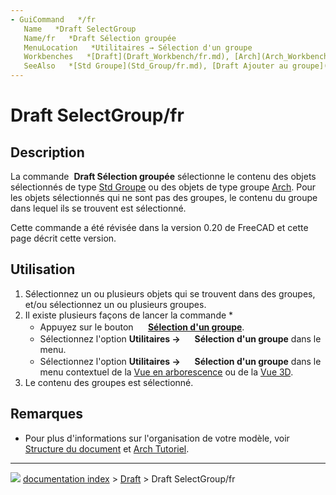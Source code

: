 ```yaml
---
- GuiCommand   */fr
   Name   *Draft SelectGroup
   Name/fr   *Draft Sélection groupée
   MenuLocation   *Utilitaires → Sélection d'un groupe
   Workbenches   *[Draft](Draft_Workbench/fr.md), [Arch](Arch_Workbench/fr.md)
   SeeAlso   *[Std Groupe](Std_Group/fr.md), [Draft Ajouter au groupe](Draft_AddToGroup/fr.md), [Draft Ajouter au groupe de construction](Draft_AddConstruction/fr.md), [Draft Groupement automatique](Draft_AutoGroup/fr.md)
---
```


# Draft SelectGroup/fr

## Description

La commande <img alt="" src=images/Draft_SelectGroup.svg  style="width   *24px;"> **Draft Sélection groupée** sélectionne le contenu des objets sélectionnés de type [Std Groupe](Std_Group/fr.md) ou des objets de type groupe [Arch](Arch_Workbench/fr.md). Pour les objets sélectionnés qui ne sont pas des groupes, le contenu du groupe dans lequel ils se trouvent est sélectionné.

Cette commande a été révisée dans la version 0.20 de FreeCAD et cette page décrit cette version.

## Utilisation

1.  Sélectionnez un ou plusieurs objets qui se trouvent dans des groupes, et/ou sélectionnez un ou plusieurs groupes.
2.  Il existe plusieurs façons de lancer la commande    *
    -   Appuyez sur le bouton **<img src="images/Draft_SelectGroup.svg" width=16px> [Sélection d'un groupe](Draft_SelectGroup/fr.md)**.
    -   Sélectionnez l\'option **Utilitaires → <img src="images/Draft_SelectGroup.svg" width=16px> Sélection d'un groupe** dans le menu.
    -   Sélectionnez l\'option **Utilitaires → <img src="images/Draft_SelectGroup.svg" width=16px> Sélection d'un groupe** dans le menu contextuel de la [Vue en arborescence](Tree_view/fr.md) ou de la [Vue 3D](3D_view/fr.md).
3.  Le contenu des groupes est sélectionné.

## Remarques

-   Pour plus d\'informations sur l\'organisation de votre modèle, voir [Structure du document](Document_structure/fr.md) et [Arch Tutoriel](Arch_tutorial/fr#Organiser_votre_mod.C3.A8le.md).



---
![](images/Right_arrow.png) [documentation index](../README.md) > [Draft](Draft_Workbench.md) > Draft SelectGroup/fr
